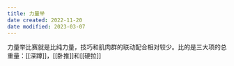 ```yaml
---
title: 力量举
date created: 2022-11-20
date modified: 2023-03-07
---
```


力量举比赛就是比纯力量，技巧和肌肉群的联动配合相对较少。比的是三大项的总重量：[[深蹲]]，[[卧推]]和[[硬拉]]
